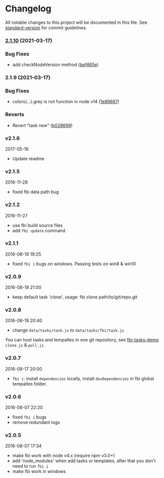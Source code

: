 # Changelog

All notable changes to this project will be documented in this file. See [standard-version](https://github.com/conventional-changelog/standard-version) for commit guidelines.

### [2.1.10](https://github.com/fbi-js/fbi/compare/v2.1.9...v2.1.10) (2021-03-17)


### Bug Fixes

* add checkNodeVersion method ([bef465e](https://github.com/fbi-js/fbi/commit/bef465eb8e761e8d1b71c00e98d6b594d0001cce))

### 2.1.9 (2021-03-17)


### Bug Fixes

* colors(...).grey is not function in node v14 ([1e89687](https://github.com/fbi-js/fbi/commit/1e89687bfab6cc7f5e38281e1cee252ad2c1388c))


### Reverts

* Revert "task new" ([b028699](https://github.com/fbi-js/fbi/commit/b0286990a30af964f6eb5b650bb2d4de232854ff))

### v2.1.6
2017-05-16
- Update readme

### v2.1.5
2016-11-28
- fixed fbi data path bug

### v2.1.2
2016-11-27
- use fbi build source files
- add `fbi update` command

### v2.1.1
2016-08-19 19:25
- fixed `fbi i` bugs on windows. Passing tests on win8 & win10

### v2.0.9
2016-08-18 21:00
- keep default task 'clone', usage: fbi clone path/to/git/repo.git

### v2.0.8
2016-08-18 20:40
- change `data/tasks/task.js` to `data/tasks/fbi/task.js`

You can host tasks and tempaltes in one git repository, see [fbi-tasks-demo](https://github.com/neikvon/fbi-tasks-demo) `clone.js` & `pull.js`

### v2.0.7
2016-08-17 20:00
- `fbi i`: install `dependencies` locally, install `devDependencies` in fbi global tempaltes folder.

### v2.0.6
2016-08-07 22:20
- fixed `fbi i` bugs
- remove redundant logs

### v2.0.5
2016-08-07 17:34
- make fbi work with node v4.x (require npm v3.0+)
- add 'node_modules' when add tasks or templates, after that you don't need to run `fbi i`
- make fbi work in windows
